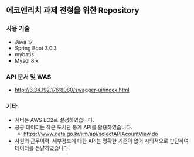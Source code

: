 
## 에코앤리치 과제 전형을 위한 Repository

### 사용 기술 
- Java 17
- Spring Boot 3.0.3
- mybatis
- Mysql 8.x

### API 문서 및 WAS
- http://3.34.192.176:8080/swagger-ui/index.html

### 기타
- 서버는 AWS EC2로 설정하였습니다.
- 공공 데이터는 작은 도서관 통계 API를 활용하였습니다.
  - https://www.data.go.kr/iim/api/selectAPIAcountView.do
- 사원의 근무이력, 세부정보에 대한 API는 명확한 기준이 없어 자의적으로 판단하여 데이터를 전달하였습니다.
